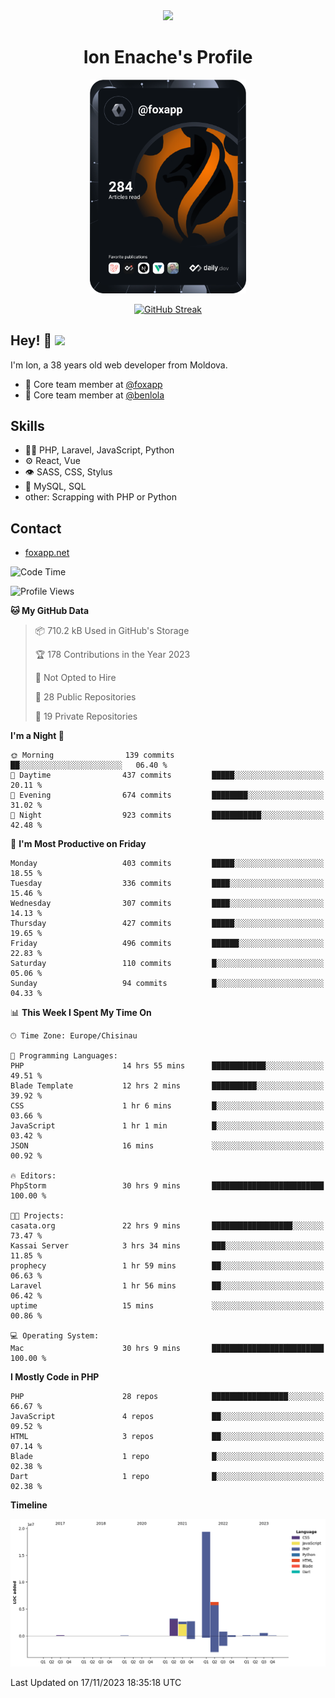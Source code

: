 <div id="header" align="center">
  <img src="https://media.giphy.com/media/M9gbBd9nbDrOTu1Mqx/giphy.gif" width="100"/>
	<h1>Ion Enache's Profile</h1>
</div>
<div align="center">
	<a href="https://app.daily.dev/foxapp"><img src="https://github.com/foxapp/foxapp/blob/master/devcard.svg" width="250" alt="Ion Enache's Dev Card"/></a>
</div>


<div align="center">
	
[![GitHub Streak](http://github-readme-streak-stats.herokuapp.com?user=foxapp&hide_border=true&date_format=M%20j%5B%2C%20Y%5D)](https://git.io/streak-stats)
	
</div>


## Hey! 👋 <img src="https://media.giphy.com/media/hvRJCLFzcasrR4ia7z/giphy.gif" width="30px"/>
I'm Ion, a 38 years old web developer from Moldova.


- 👥 Core team member at [@foxapp](https://github.com/foxapp)
- 👥 Core team member at [@benlola](https://github.com/benlola)

## Skills
- 👨‍💻 PHP, Laravel, JavaScript, Python
- ⚙️ React, Vue
- 👁️ SASS, CSS, Stylus
- 💽 MySQL, SQL
- other: Scrapping with PHP or Python

## Contact
- [foxapp.net](https://www.foxapp.net)

<!--START_SECTION:waka-->
![Code Time](http://img.shields.io/badge/Code%20Time-1%2C577%20hrs%2017%20mins-blue)

![Profile Views](http://img.shields.io/badge/Profile%20Views-0-blue)

**🐱 My GitHub Data** 

> 📦 710.2 kB Used in GitHub's Storage 
 > 
> 🏆 178 Contributions in the Year 2023
 > 
> 🚫 Not Opted to Hire
 > 
> 📜 28 Public Repositories 
 > 
> 🔑 19 Private Repositories 
 > 
**I'm a Night 🦉** 

```text
🌞 Morning                139 commits         ██░░░░░░░░░░░░░░░░░░░░░░░   06.40 % 
🌆 Daytime                437 commits         █████░░░░░░░░░░░░░░░░░░░░   20.11 % 
🌃 Evening                674 commits         ████████░░░░░░░░░░░░░░░░░   31.02 % 
🌙 Night                  923 commits         ███████████░░░░░░░░░░░░░░   42.48 % 
```
📅 **I'm Most Productive on Friday** 

```text
Monday                   403 commits         █████░░░░░░░░░░░░░░░░░░░░   18.55 % 
Tuesday                  336 commits         ████░░░░░░░░░░░░░░░░░░░░░   15.46 % 
Wednesday                307 commits         ████░░░░░░░░░░░░░░░░░░░░░   14.13 % 
Thursday                 427 commits         █████░░░░░░░░░░░░░░░░░░░░   19.65 % 
Friday                   496 commits         ██████░░░░░░░░░░░░░░░░░░░   22.83 % 
Saturday                 110 commits         █░░░░░░░░░░░░░░░░░░░░░░░░   05.06 % 
Sunday                   94 commits          █░░░░░░░░░░░░░░░░░░░░░░░░   04.33 % 
```


📊 **This Week I Spent My Time On** 

```text
🕑︎ Time Zone: Europe/Chisinau

💬 Programming Languages: 
PHP                      14 hrs 55 mins      ████████████░░░░░░░░░░░░░   49.51 % 
Blade Template           12 hrs 2 mins       ██████████░░░░░░░░░░░░░░░   39.92 % 
CSS                      1 hr 6 mins         █░░░░░░░░░░░░░░░░░░░░░░░░   03.66 % 
JavaScript               1 hr 1 min          █░░░░░░░░░░░░░░░░░░░░░░░░   03.42 % 
JSON                     16 mins             ░░░░░░░░░░░░░░░░░░░░░░░░░   00.92 % 

🔥 Editors: 
PhpStorm                 30 hrs 9 mins       █████████████████████████   100.00 % 

🐱‍💻 Projects: 
casata.org               22 hrs 9 mins       ██████████████████░░░░░░░   73.47 % 
Kassai Server            3 hrs 34 mins       ███░░░░░░░░░░░░░░░░░░░░░░   11.85 % 
prophecy                 1 hr 59 mins        ██░░░░░░░░░░░░░░░░░░░░░░░   06.63 % 
Laravel                  1 hr 56 mins        ██░░░░░░░░░░░░░░░░░░░░░░░   06.42 % 
uptime                   15 mins             ░░░░░░░░░░░░░░░░░░░░░░░░░   00.86 % 

💻 Operating System: 
Mac                      30 hrs 9 mins       █████████████████████████   100.00 % 
```

**I Mostly Code in PHP** 

```text
PHP                      28 repos            █████████████████░░░░░░░░   66.67 % 
JavaScript               4 repos             ██░░░░░░░░░░░░░░░░░░░░░░░   09.52 % 
HTML                     3 repos             ██░░░░░░░░░░░░░░░░░░░░░░░   07.14 % 
Blade                    1 repo              █░░░░░░░░░░░░░░░░░░░░░░░░   02.38 % 
Dart                     1 repo              █░░░░░░░░░░░░░░░░░░░░░░░░   02.38 % 
```



**Timeline**

![Lines of Code chart](https://raw.githubusercontent.com/foxapp/foxapp/master/assets/bar_graph.png)


 Last Updated on 17/11/2023 18:35:18 UTC
<!--END_SECTION:waka-->
